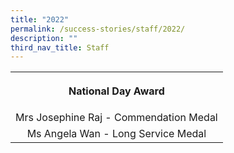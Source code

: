 ```yaml
---
title: "2022"
permalink: /success-stories/staff/2022/
description: ""
third_nav_title: Staff
---
```

<table>
<tbody>
<tr>
<th style="text-align: center;">
<p><strong>National Day Award</strong></p>
</th>
</tr>
<tr>
<td style="text-align: center;">Mrs Josephine Raj - Commendation Medal</td>
</tr>
<tr>
<td style="text-align: center;">Ms Angela Wan - Long Service Medal</td>
</tr>
</tbody>
</table>